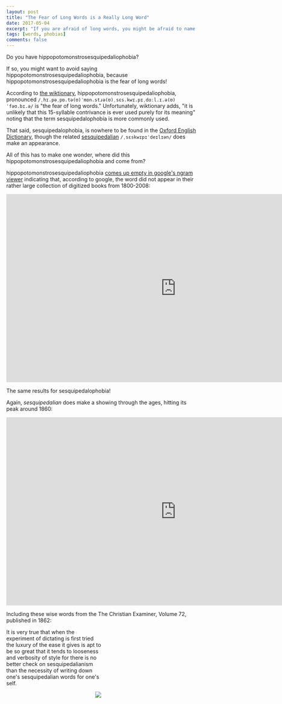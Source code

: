 ```yaml
---
layout: post
title: "The Fear of Long Words is a Really Long Word"
date: 2017-05-04
excerpt: "If you are afraid of long words, you might be afraid to name your fears."
tags: [words, phobias]
comments: false
---
```

Do you have hippopotomonstrosesquipedaliophobia?

If so, you might want to avoid saying hippopotomonstrosesquipedaliophobia, because hippopotomonstrosesquipedaliophobia is the fear of long words!

According to [the wiktionary](https://en.wiktionary.org/wiki/hippopotomonstrosesquipedaliophobia), hippopotomonstrosesquipedaliophobia, pronounced  ` /ˌhɪ.pəˌpɒ.tə(ʊ)ˈmɒn.stɹə(ʊ)ˌsɛs.kwɪ.pɪˌdɑːl.ɪ.ə(ʊ)ˈfəʊ.bɪ.ə/ ` is "the fear of long words." Unfortunately, wiktionary adds, "it is unlikely that this 15-syllable contrivance is ever used purely for its meaning" noting that the term sesquipedalophobia is more commonly used.

That said, sesquipedalophobia, is nowhere to be found in the [Oxford English Dictionary](http://www.oed.com/noresults?browseType=sortAlpha&noresults=true&page=1&pageSize=20&q=sesquipedalophobia&scope=ENTRY&sort=entry&type=dictionarysearch), though the related [sesquipedalian](http://www.oed.com/view/Entry/176752?redirectedFrom=sesquipedalian&) `/ˌsɛskwɪpɪˈdeɪlɪən/` does make an appearance.

All of this has to make one wonder, where did this hippopotomonstrosesquipedaliophobia and come from?

hippopotomonstrosesquipedaliophobia [comes up empty in google's ngram viewer](https://books.google.com/ngrams/graph?content=hippopotomonstrosesquipedaliophobia&year_start=1800&year_end=2008&corpus=0&smoothing=3&share=&direct_url=) indicating that, according to google, the word did not appear in their rather large collection of digitized books from 1800-2008:

<div>
<iframe name="ngram_chart" src="https://books.google.com/ngrams/interactive_chart?content=hippopotomonstrosesquipedaliophobia&case_insensitive=on&year_start=1800&year_end=2008&corpus=0&smoothing=3&share=&direct_url=" width=900 height=500 marginwidth=0 marginheight=0 hspace=0 vspace=0 frameborder=0 scrolling=no></iframe>
</div>

The same results for sesquipedalophobia!

Again, *sesquipedalian* does make a showing through the ages, hitting its peak around 1860:

<div>
<iframe name="ngram_chart" src="https://books.google.com/ngrams/interactive_chart?content=sesquipedalian&case_insensitive=on&year_start=1800&year_end=2008&corpus=0&smoothing=3&share=&direct_url=t4%3B%2Csesquipedalian%3B%2Cc0%3B%2Cs0%3B%3Bsesquipedalian%3B%2Cc0%3B%3BSesquipedalian%3B%2Cc0" width=900 height=500 marginwidth=0 marginheight=0 hspace=0 vspace=0 frameborder=0 scrolling=no></iframe>
</div>

Including these wise words from the The Christian Examiner, Volume 72, published in 1862:

<div style="width: 50%">
<p>It is very true that when the experiment of dictating is first tried the luxury of the ease it gives is apt to be so great that it tends to looseness and verbosity of style for there is no better check on sesquipedalianism than the necessity of writing down one's sesquipedalian words for one's self.</p>
<div>

<div style="float: right; width: 50%>
<a href="https://books.google.com/books?id=3ugWAQAAIAAJ&dq=%22sesquipedalian%22&pg=PA62&ci=165%2C1219%2C766%2C200&source=bookclip"><img src="https://books.google.com/books/content?id=3ugWAQAAIAAJ&pg=PA62&img=1&zoom=3&hl=en&sig=ACfU3U2oCceySddslFakVE_q7f0GqwouCw&ci=165%2C1219%2C766%2C200&edge=0"/></a>
</div>






